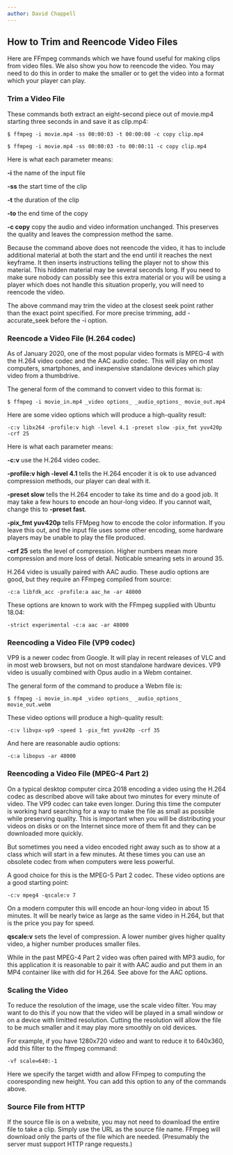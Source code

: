 ```yaml
---
author: David Chappell
---
```


## How to Trim and Reencode Video Files

Here are FFmpeg commands which we have found useful for making clips
from video files. We also show you how to reencode the video. You may
need to do this in order to make the smaller or to get the video into
a format which your player can play.

### Trim a Video File

These commands both extract an eight-second piece out of movie.mp4 starting three
seconds in and save it as clip.mp4:

    $ ffmpeg -i movie.mp4 -ss 00:00:03 -t 00:00:08 -c copy clip.mp4

    $ ffmpeg -i movie.mp4 -ss 00:00:03 -to 00:00:11 -c copy clip.mp4

Here is what each parameter means:

**-i** the name of the input file

**-ss** the start time of the clip

**-t** the duration of the clip

**-to** the end time of the copy

**-c copy** copy the audio and video information unchanged. This preserves
      the quality and leaves the compression method the same.

Because the command above does not reencode the video, it has to include
additional material at both the start and the end until it reaches the next
keyframe. It then inserts instructions telling the player not to show this
material. This hidden material may be several seconds long. If you need to make
sure nobody can possibly see this extra material or you will be using a player
which does not handle this situation properly, you will need to reencode the
video.

The above command may trim the video at the closest seek point rather than
the exact point specified. For more precise trimming, add -accurate\_seek
before the -i option.

### Reencode a Video File (H.264 codec)

As of January 2020, one of the most popular video formats is MPEG-4 with the
H.264 video codec and the AAC audio codec. This will play on most computers,
smartphones, and inexpensive standalone devices which play video from a thumbdrive.

The general form of the command to convert video to this format is:

    $ ffmpeg -i movie_in.mp4 _video options_ _audio_options_ movie_out.mp4 

Here are some video options which will produce a high-quality result:

    -c:v libx264 -profile:v high -level 4.1 -preset slow -pix_fmt yuv420p -crf 25

Here is what each parameter means:

**-c:v** use the H.264 video codec.

**-profile:v high -level 4.1** tells the H.264 encoder it is ok to use
advanced compression methods, our player can deal with it.

**-preset slow** tells the H.264 encoder to take its time and do a good job.
It may take a few hours to encode an hour-long video. If you cannot wait,
change this to **-preset fast**.

**-pix_fmt yuv420p** tells FFMpeg how to encode the color information.
If you leave this out, and the input file uses some other encoding,
some hardware players may be unable to play the file produced.

**-crf 25** sets the level of compression. Higher numbers mean more
compression and more loss of detail. Noticable smearing sets in around 35.

H.264 video is usually paired with AAC audio. These audio options are good,
but they require an FFmpeg compiled from source:

    -c:a libfdk_acc -profile:a aac_he -ar 48000

These options are known to work with the FFmpeg supplied with Ubuntu 18.04:

    -strict experimental -c:a aac -ar 48000

### Reencoding a Video File (VP9 codec)

VP9 is a newer codec from Google. It will play in recent releases of VLC
and in most web browsers, but not on most standalone hardware devices.
VP9 video is usually combined with Opus audio in a Webm container.

The general form of the command to produce a Webm file is:

    $ ffmpeg -i movie_in.mp4 _video options_ _audio_options_ movie_out.webm 

These video options will produce a high-quality result:

    -c:v libvpx-vp9 -speed 1 -pix_fmt yuv420p -crf 35

And here are reasonable audio options:

	-c:a libopus -ar 48000

### Reencoding a Video File (MPEG-4 Part 2)

On a typical desktop computer circa 2018 encoding a video using the H.264 codec
as described above will take about two minutes for every minute of video. The
VP9 codec can take even longer. During this time the computer is working hard
searching for a way to make the file as small as possible while preserving
quality. This is important when you will be distributing your videos on disks
or on the Internet since more of them fit and they can be downloaded more
quickly.

But sometimes you need a video encoded right away such as to show at a class
which will start in a few minutes. At these times you can use an obsolete
codec from when computers were less powerful.

A good choice for this is the MPEG-5 Part 2 codec.  These video options are a
good starting point:

	-c:v mpeg4 -qscale:v 7

On a modern computer this will encode an hour-long video in about 15 minutes.
It will be nearly twice as large as the same video in H.264, but that is the
price you pay for speed.

**qscale:v** sets the level of compression. A lower number gives higher quality
video, a higher number produces smaller files.

While in the past MPEG-4 Part 2 video was often paired with MP3 audio, for this
application it is reasonable to pair it with AAC audio and put them in an MP4
container like with did for H.264. See above for the AAC options.

### Scaling the Video

To reduce the resolution of the image, use the scale video filter. You may
want to do this if you now that the video will be played in a small window
or on a device with limitted resolution. Cutting the resolution will allow
the file to be much smaller and it may play more smoothly on old devices.

For example, if you have 1280x720 video and want to reduce it to 640x360,
add this filter to the ffmpeg command:

    -vf scale=640:-1

Here we specify the target width and allow FFmpeg to computing the
cooresponding new height. You can add this option to any of the commands above.

### Source File from HTTP

If the source file is on a website, you may not need to download the entire file to
take a clip. Simply use the URL as the source file name. FFmpeg will download only
the parts of the file which are needed. (Presumably the server must support 
HTTP range requests.)


